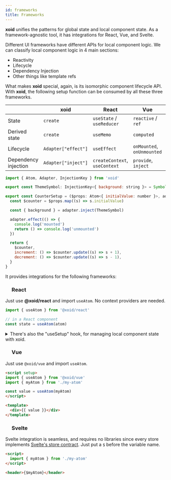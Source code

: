 ```yaml
---
id: frameworks
title: Frameworks
---
```


**xoid** unifies the patterns for global state and local component state. 
As a framework-agnostic tool, it has integrations for React, Vue, and Svelte.

Different UI frameworks have different APIs for local component logic. We can classify local component logic in 4 main sections:
- Reactivity
- Lifecycle
- Dependency Injection
- Other things like template refs

What makes **xoid** special, again, is its isomorphic component lifecycle API. With **xoid**, the following setup function can be consumed by all these three frameworks.


|  | xoid | React | Vue | Svelte |
|---|---|---|---|---|
| State | `create` | `useState` / `useReducer` | `reactive` / `ref` | `readable` / `writable` |
| Derived state | `create` | `useMemo` | `computed` | `derived` |
| Lifecycle | `Adapter["effect"]` | `useEffect` | `onMounted`, `onUnmounted` | `onMount`, `onDestroy` |
| Dependency injection | `Adapter["inject"]` | `createContext`, `useContext` | `provide`, `inject` | `setContext`, `getContext` |


```js
import { Atom, Adapter, InjectionKey } from 'xoid'

export const ThemeSymbol: InjectionKey<{ background: string }> = Symbol()

export const CounterSetup = ($props: Atom<{ initialValue: number }>, adapter: Adapter) => {
  const $counter = $props.map((s) => s.initialValue)

  const { background } = adapter.inject(ThemeSymbol)

  adapter.effect(() => {
    console.log('mounted')
    return () => console.log('unmounted')
  })

  return {
    $counter,
    increment: () => $counter.update((s) => s + 1),
    decrement: () => $counter.update((s) => s - 1),
  }
}
```


It provides integrations for the following frameworks:

### <img src="https://raw.githubusercontent.com/onurkerimov/xoid/master/assets/integrations/react.ico" width="16"/>  React

Just use **@xoid/react** and import `useAtom`. No context providers are needed.

```js
import { useAtom } from '@xoid/react'

// in a React component
const state = useAtom(atom)
```

<details>
  <summary>There's also the "useSetup" hook, for managing local component state with xoid.</summary>

`useSetup` is similar to `React.useMemo` with an empty dependency array. It'll run its callback **only once**.

```js
import { useSetup } from '@xoid/react'

const App = () => {
  const $counter = useSetup(() => create(5))

  ...
}
```

> `useSetup` is guaranteed to be **non-render-causing**. Atoms returned by that should be explicitly subscribed via `useAtom` hook.

An outer value can be supplied as the second argument. It can be used as a reactive atom inside.

```js
import { useSetup } from '@xoid/react'

const App = (props: Props) => {
  const setup = useSetup(($props) => {
    // `$props` has the type: Atom<Props>
    // this way, we can react to `props.something` as it changes
    $props.focus(s => s.something).subscribe(console.log)
  }, props) // <= `props` is supplied here

  ...
}
```
</details>


### <img src="https://raw.githubusercontent.com/onurkerimov/xoid/master/assets/integrations/vue.png" width="16"/> Vue

Just use `@xoid/vue` and import `useAtom`.

```html
<script setup>
import { useAtom } from '@xoid/vue'
import { myAtom } from './my-atom'

const value = useAtom(myAtom)
</script>

<template>
  <div>{{ value }}</div>
</template>
```


### <img src="https://raw.githubusercontent.com/onurkerimov/xoid/master/assets/integrations/svelte.png" width="16"/> Svelte

Svelte integration is seamless, and requires no libraries since every store implements
[Svelte's store contract](https://svelte.dev/docs#component-format-script-4-prefix-stores-with-$-to-access-their-values-store-contract). Just put a `$` before the variable name.

```html
<script>
  import { myAtom } from './my-atom'
</script>

<header>{$myAtom}</header>
```